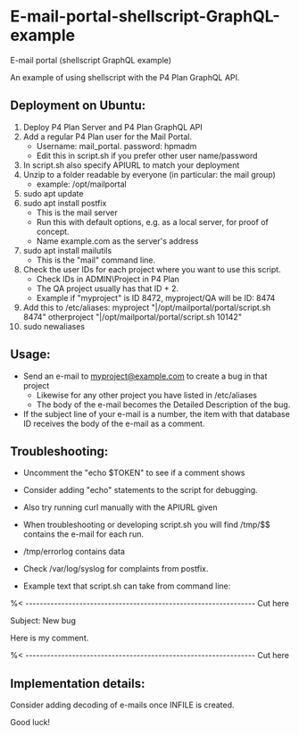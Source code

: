 # E-mail-portal-shellscript-GraphQL-example
E-mail portal (shellscript GraphQL example)

An example of using shellscript with the P4 Plan GraphQL API.


## Deployment on Ubuntu:

1. Deploy P4 Plan Server and P4 Plan GraphQL API
2. Add a regular P4 Plan user for the Mail Portal.
   - Username: mail_portal. password: hpmadm
   - Edit this in script.sh if you prefer other user name/password
3. In script.sh also specify APIURL to match your deployment
4. Unzip to a folder readable by everyone (in particular: the mail group)
   - example: /opt/mailportal
5. sudo apt update
6. sudo apt install postfix
   - This is the mail server
   - Run this with default options, e.g. as a local server, for proof of concept.
   - Name example.com as the server's address
7. sudo apt install mailutils
   - This is the "mail" command line.
8. Check the user IDs for each project where you want to use this script.
    - Check IDs in ADMIN\Project in P4 Plan
    - The QA project usually has that ID + 2.
    - Example if "myproject" is ID 8472, myproject/QA will be ID: 8474
9. Add this to /etc/aliases:
  myproject "|/opt/mailportal/portal/script.sh 8474"
  otherproject "|/opt/mailportal/portal/script.sh 10142"
10. sudo newaliases

## Usage:
* Send an e-mail to myproject@example.com to create a bug in that project
  - Likewise for any other project you have listed in /etc/aliases
  - The body of the e-mail becomes the Detailed Description of the bug.
* If the subject line of your e-mail is a number, the item with that
  database ID receives the body of the e-mail as a comment.

## Troubleshooting:

* Uncomment the "echo $TOKEN" to see if a comment shows
* Consider adding "echo" statements to the script for debugging.
* Also try running curl manually with the APIURL given

* When troubleshooting or developing script.sh you will find /tmp/$$
  contains the e-mail for each run.
* /tmp/errorlog contains data

* Check /var/log/syslog for complaints from postfix.

* Example text that script.sh can take from command line:

%< ---------------------------------------------------------------- Cut here

Subject: New bug

Here is my comment.

%< ---------------------------------------------------------------- Cut here

## Implementation details:

Consider adding decoding of e-mails once INFILE is created.

Good luck!
